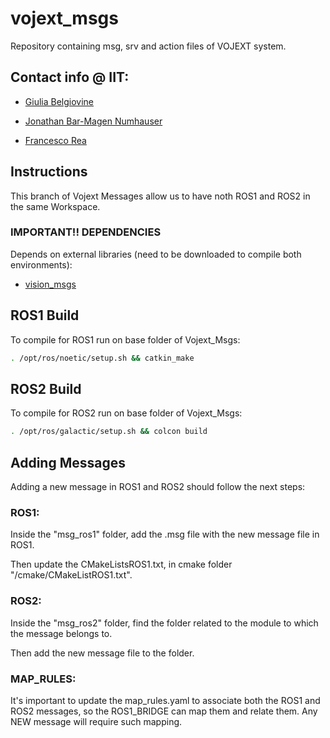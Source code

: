 # vojext_msgs
Repository containing msg, srv and action files of VOJEXT system.

## Contact info @ IIT: 

* [Giulia Belgiovine](mailto:Giulia.Belgiovine@iit.it)

* [Jonathan Bar-Magen Numhauser](mailto:jonathan.barmagen@iit.it)

* [Francesco Rea](mailto:Francesco.Rea@iit.it)

## Instructions

This branch of Vojext Messages allow us to have noth ROS1 and ROS2 in the same Workspace. 

### IMPORTANT!! DEPENDENCIES

Depends on external libraries (need to be downloaded to compile both environments):

* [vision_msgs](https://github.com/ros-perception/vision_msgs)

## ROS1 Build

To compile for ROS1 run on base folder of Vojext_Msgs:

```sh
. /opt/ros/noetic/setup.sh && catkin_make
```


## ROS2 Build

To compile for ROS2 run on base folder of Vojext_Msgs:

```sh
. /opt/ros/galactic/setup.sh && colcon build
```

## Adding Messages

Adding a new message in ROS1 and ROS2 should follow the next steps:

### ROS1:

Inside the "msg_ros1" folder, add the .msg file with the new message file in ROS1. 

Then update the CMakeListsROS1.txt, in cmake folder "/cmake/CMakeListROS1.txt".

### ROS2:

Inside the "msg_ros2" folder, find the folder related to the module to which the message belongs to.

Then add the new message file to the folder. 


### MAP_RULES:

It's important to update the map_rules.yaml to associate both the ROS1 and ROS2 messages, so the ROS1_BRIDGE can map them and relate them. Any NEW message will require such mapping.
